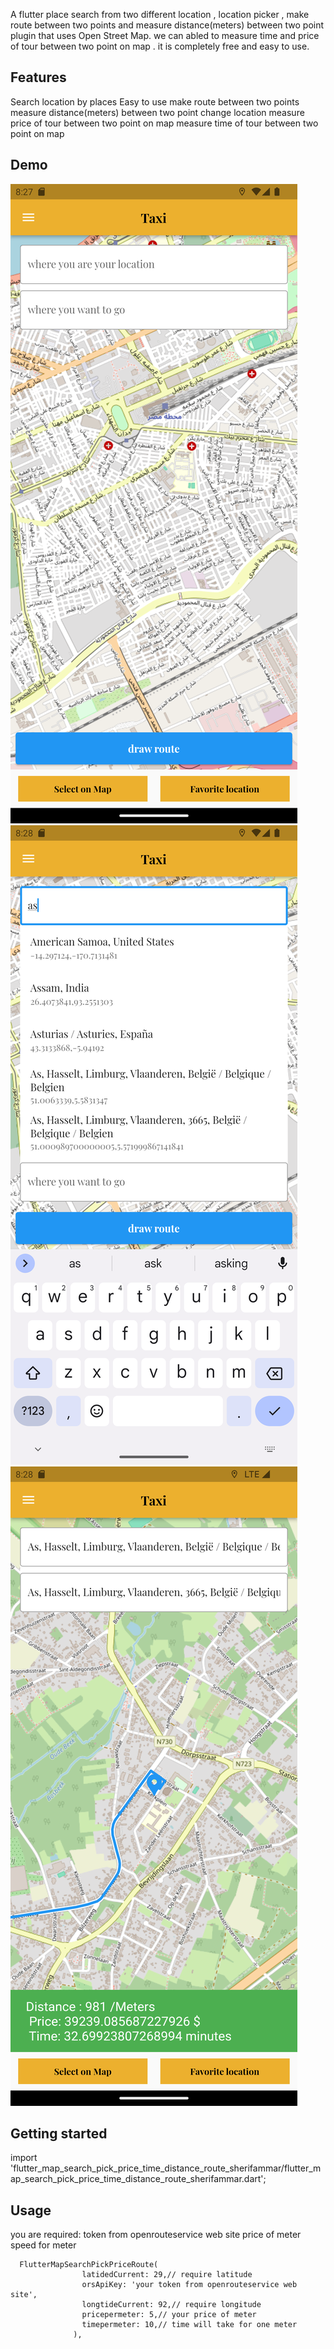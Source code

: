 <!--
This README describes the package. If you publish this package to pub.dev,
this README's contents appear on the landing page for your package.

For information about how to write a good package README, see the guide for
[writing package pages](https://dart.dev/guides/libraries/writing-package-pages).

For general information about developing packages, see the Dart guide for
[creating packages](https://dart.dev/guides/libraries/create-library-packages)
and the Flutter guide for
[developing packages and plugins](https://flutter.dev/developing-packages).
-->

A flutter place search from two different location ,  location picker , make route between two points and measure distance(meters) between two point plugin that uses Open Street Map. we can abled to measure time and price of tour between two point on map . it is completely free and easy to use.

## Features

Search location by places
Easy to use
make route between two points
measure distance(meters) between two point
change location
measure price of tour between two point on map
measure time of tour between two point on map

## Demo

![alt text](Screenshot_1732991261.png)
![alt text](Screenshot_1732991285.png)
![alt text](Screenshot_1732991340.png)


## Getting started

import 'flutter_map_search_pick_price_time_distance_route_sherifammar/flutter_map_search_pick_price_time_distance_route_sherifammar.dart';

## Usage

you are required:
 token from openrouteservice web site
 price of meter
 speed for meter

 

```
  FlutterMapSearchPickPriceRoute(
                latidedCurrent: 29,// require latitude
                orsApiKey: 'your token from openrouteservice web site',
                longtideCurrent: 92,// require longitude
                pricepermeter: 5,// your price of meter
                timepermeter: 10,// time will take for one meter
              ),


